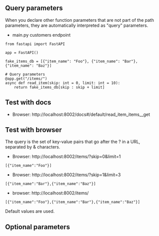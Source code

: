 ## Query parameters
When you declare other function parameters that are not part of the path parameters, they are automatically interpreted as "query" parameters.
- main.py customers endpoint
```
from fastapi import FastAPI

app = FastAPI()

fake_items_db = [{"item_name": "Foo"}, {"item_name": "Bar"}, {"item_name": "Baz"}]

# Query parameters
@app.get("/items/")
async def read_item(skip: int = 0, limit: int = 10):
    return fake_items_db[skip : skip + limit]
```
## Test with docs
- Browser: http://localhost:8002/docs#/default/read_item_items__get

## Test with browser
The query is the set of key-value pairs that go after the ? in a URL, separated by & characters.
- Browser: http://localhost:8002/items/?skip=0&limit=1

` [{"item_name":"Foo"}] `

- Browser: http://localhost:8002/items/?skip=1&limit=3

` [{"item_name":"Bar"},{"item_name":"Baz"}] `

- browser: http://localhost:8002/items/

`[{"item_name":"Foo"},{"item_name":"Bar"},{"item_name":"Baz"}]`

Default values are used.

## Optional parameters

